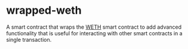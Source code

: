 # wrapped-weth

A smart contract that wraps the
[WETH](https://github.com/gnosis/canonical-weth) smart contract
to add advanced functionality that is useful
for interacting with other smart contracts in a single transaction.